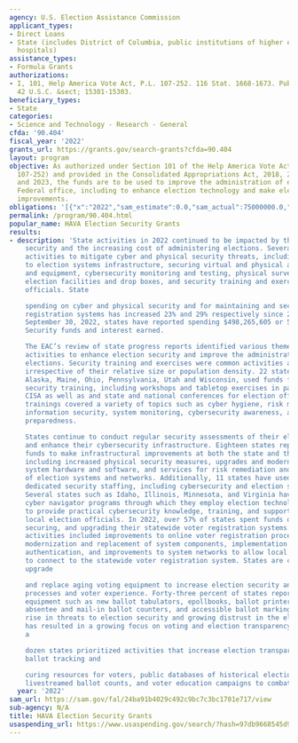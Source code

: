 ```yaml
---
agency: U.S. Election Assistance Commission
applicant_types:
- Direct Loans
- State (includes District of Columbia, public institutions of higher education and
  hospitals)
assistance_types:
- Formula Grants
authorizations:
- I, 101, Help America Vote Act, P.L. 107-252. 116 Stat. 1668-1673. Pub. L. 107-252.
  42 U.S.C. &sect; 15301-15303.
beneficiary_types:
- State
categories:
- Science and Technology - Research - General
cfda: '90.404'
fiscal_year: '2022'
grants_url: https://grants.gov/search-grants?cfda=90.404
layout: program
objective: As authorized under Section 101 of the Help America Vote Act of 2002 (Public
  107-252) and provided in the Consolidated Appropriations Act, 2018, 2020, 2022,
  and 2023, the funds are to be used to improve the administration of elections for
  Federal office, including to enhance election technology and make election security
  improvements.
obligations: '[{"x":"2022","sam_estimate":0.0,"sam_actual":75000000.0,"usa_spending_actual":54711531.660000004},{"x":"2023","sam_estimate":75000000.0,"sam_actual":0.0,"usa_spending_actual":61471927.76},{"x":"2024","sam_estimate":0.0,"sam_actual":0.0,"usa_spending_actual":57038933.0}]'
permalink: /program/90.404.html
popular_name: HAVA Election Security Grants
results:
- description: 'State activities in 2022 continued to be impacted by threats to election
    security and the increasing cost of administering elections. Several states reported
    activities to mitigate cyber and physical security threats, including making improvements
    to election systems infrastructure, securing virtual and physical access to systems
    and equipment, cybersecurity monitoring and testing, physical surveillance for
    election facilities and drop boxes, and security training and exercises for election
    officials. State

    spending on cyber and physical security and for maintaining and securing voter
    registration systems has increased 23% and 29% respectively since 2021. As of
    September 30, 2022, states have reported spending $498,265,605 or 56% of the Election
    Security funds and interest earned.

    The EAC’s review of state progress reports identified various themes across state
    activities to enhance election security and improve the administration of federal
    elections. Security training and exercises were common activities across states,
    irrespective of their relative size or population density. 22 states, including
    Alaska, Maine, Ohio, Pennsylvania, Utah and Wisconsin, used funds for election
    security training, including workshops and tabletop exercises in partnership with
    CISA as well as and state and national conferences for election officials. These
    trainings covered a variety of topics such as cyber hygiene, risk mitigation,
    information security, system monitoring, cybersecurity awareness, and incident
    preparedness.

    States continue to conduct regular security assessments of their election systems
    and enhance their cybersecurity infrastructure. Eighteen states reported using
    funds to make infrastructural improvements at both the state and the local level,
    including increased physical security measures, upgrades and modernization of
    system hardware and software, and services for risk remediation and monitoring
    of election systems and networks. Additionally, 11 states have used funding for
    dedicated security staffing, including cybersecurity and election security specialists.
    Several states such as Idaho, Illinois, Minnesota, and Virginia have implemented
    cyber navigator programs through which they employ election technology specialists
    to provide practical cybersecurity knowledge, training, and support services for
    local election officials. In 2022, over 57% of states spent funds on maintaining,
    securing, and upgrading their statewide voter registration systems. Voter registration
    activities included improvements to online voter registration processes and security,
    modernization and replacement of system components, implementation of multi-factor
    authentication, and improvements to system networks to allow local election jurisdictions
    to connect to the statewide voter registration system. States are continuing to
    upgrade

    and replace aging voting equipment to increase election security and improve voting
    processes and voter experience. Forty-three percent of states reported purchasing
    equipment such as new ballot tabulators, epollbooks, ballot printers, voting machines,
    absentee and mail-in ballot counters, and accessible ballot marking devices. The
    rise in threats to election security and growing distrust in the election process
    has resulted in a growing focus on voting and election transparency. More than
    a

    dozen states prioritized activities that increase election transparency including
    ballot tracking and

    curing resources for voters, public databases of historical election results,
    livestreamed ballot counts, and voter education campaigns to combat mis- and disinformation.'
  year: '2022'
sam_url: https://sam.gov/fal/24ba91b4029c492c9bc7c3bc1701e717/view
sub-agency: N/A
title: HAVA Election Security Grants
usaspending_url: https://www.usaspending.gov/search/?hash=97db9668545d942f236679199ae5ae7d
---
```

